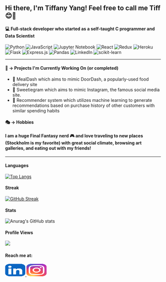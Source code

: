 ## Hi there, I'm Tiffany Yang! Feel free to call me Tiff :blush:👋
#### :computer: Full-stack developer who started as a self-taught C programmer and Data Scientist

![Python](https://img.shields.io/badge/python-3670A0?style=for-the-badge&logo=python&logoColor=ffdd54) ![JavaScript](https://img.shields.io/badge/javascript-%23323330.svg?style=for-the-badge&logo=javascript&logoColor=%23F7DF1E) ![Jupyter Notebook](https://img.shields.io/badge/jupyter-%23FA0F00.svg?style=for-the-badge&logo=jupyter&logoColor=white) ![React](https://img.shields.io/badge/react-%2320232a.svg?style=for-the-badge&logo=react&logoColor=%2361DAFB) ![Redux](https://img.shields.io/badge/redux-%23593d88.svg?style=for-the-badge&logo=redux&logoColor=white) 	![Heroku](https://img.shields.io/badge/heroku-%23430098.svg?style=for-the-badge&logo=heroku&logoColor=white) ![Flask](https://img.shields.io/badge/flask-%23000.svg?style=for-the-badge&logo=flask&logoColor=white) ![Express.js](https://img.shields.io/badge/express.js-%23404d59.svg?style=for-the-badge&logo=express&logoColor=%2361DAFB) ![Pandas](https://img.shields.io/badge/pandas-%23150458.svg?style=for-the-badge&logo=pandas&logoColor=white)
![LinkedIn](https://img.shields.io/badge/linkedin-%230077B5.svg?style=for-the-badge&logo=linkedin&logoColor=white) ![scikit-learn](https://img.shields.io/badge/scikit--learn-%23F7931E.svg?style=for-the-badge&logo=scikit-learn&logoColor=white)

-------------------------------------------------------------------------------
#### 🔭 -> Projects I'm Currently Working On (or completed)
* :curry: MealDash which aims to mimic DoorDash, a popularly-used food delivery site
* :cake: Sweetiegram which aims to mimic Instagram, the famous social media site.
* :cherries: Recommender system which utilizes machine learning to generate recommendations based on purchase history of other customers with similar spending habits

#### :performing_arts: -> Hobbies
#### I am a huge Final Fantasy nerd :video_game: and love traveling to new places (Stockholm is my favorite) with great social climate, browsing art galleries, and eating out with my friends!
--------------------------------------------------------------------------------

#### Languages
[![Top Langs](https://github-readme-stats.vercel.app/api/top-langs/?username=tyang2015&layout=compact)](https://github.com/anuraghazra/github-readme-stats)

#### Streak
[![GitHub Streak](https://streak-stats.demolab.com/?user=tyang2015)](https://git.io/streak-stats)


#### Stats
![Anurag's GitHub stats](https://github-readme-stats.vercel.app/api?username=tyang2015&count_private=true&show_icons=true&theme=tokyonight)

#### Profile Views
![](https://komarev.com/ghpvc/?username=tyang2015&color=orange)

#### Reach me at: 
<a href="https://www.linkedin.com/in/tiffany-yang-373140133/">
  <img src="https://github.com/tandpfun/skill-icons/blob/main/icons/LinkedIn.svg" height="40" width="65"/>
</a>
<a href="https://www.facebook.com/katgirlty"> 
  <img src="https://github.com/tandpfun/skill-icons/blob/main/icons/Instagram.svg" height="40" width="65"/>
</a>


<!--
- 🔭 I’m currently working on ...
- 🌱 I’m currently learning ...
- 👯 I’m looking to collaborate on ...
- 🤔 I’m looking for help with ...
- 💬 Ask me about ...
- 📫 How to reach me: ...
- 😄 Pronouns: ...
- ⚡ Fun fact: ...
-->
